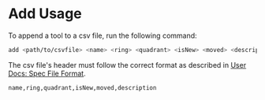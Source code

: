 # Add Usage

To append a tool to a csv file, run the following command:

```bash
add <path/to/csvfile> <name> <ring> <quadrant> <isNew> <moved> <description>
```

The csv file's header must follow the correct format as described in [User Docs: Spec File Format](./spec_file_format.md).

```csv
name,ring,quadrant,isNew,moved,description
```